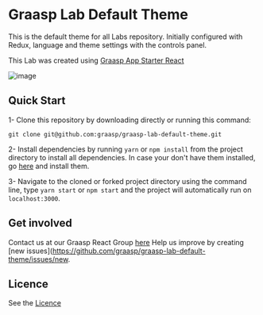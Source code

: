 # Graasp Lab Default Theme

This is the default theme for all Labs repository. Initially configured with Redux, language and theme settings with the controls panel.

This Lab was created using [Graasp App Starter React](https://github.com/react-epfl/graasp-app-starter-react)

![image](https://github.com/graasp/graasp-lab-default-theme/blob/develop/public/preview.png)

## Quick Start

1- Clone this repository by downloading directly or running this command:

```
git clone git@github.com:graasp/graasp-lab-default-theme.git
```

2- Install dependencies by running `yarn` or `npm install` from the project directory to install all dependencies. In case your don't have them installed, go
[here](https://changelog.com/posts/install-node-js-with-homebrew-on-os-x) and install them.

3- Navigate to the cloned or forked project directory using the command line, type `yarn start` or `npm start` and the project will automatically run on `localhost:3000`.

## Get involved

Contact us at our Graasp React Group [here](http://graasp.eu/)
Help us improve by creating [new issues](https://github.com/graasp/graasp-lab-default-theme/issues/new.

## Licence

See the [Licence](https://github.com/graasp/graasp-lab-default-theme/blob/1/main-view/LICENSE)

